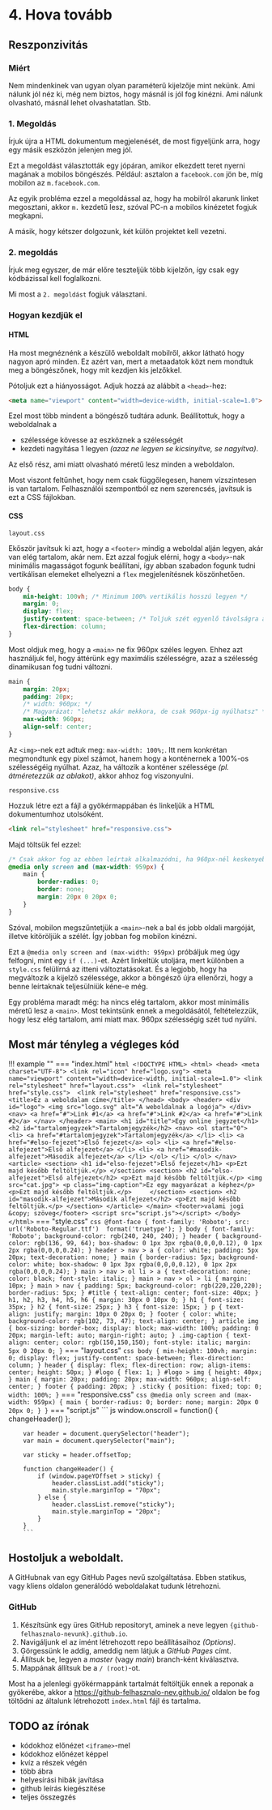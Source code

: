 # 4. Hova tovább

## Reszponzivitás

### Miért

Nem mindenkinek van ugyan olyan paraméterű kijelzője mint nekünk. Ami nálunk jól néz ki, még nem biztos, hogy másnál is jól fog kinézni. Ami nálunk olvasható, másnál lehet olvashatatlan. Stb.

### 1. Megoldás

Írjuk újra a HTML dokumentum megjelenését, de most figyeljünk arra, hogy egy másik eszközön jelenjen meg jól.

Ezt a megoldást választották egy jópáran, amikor elkezdett teret nyerni magának a mobilos böngészés. Például: asztalon a `facebook.com` jön be, míg mobilon az `m.facebook.com`.

Az egyik probléma ezzel a megoldással az, hogy ha mobilról akarunk linket megosztani, akkor `m.` kezdetű lesz, szóval PC-n a mobilos kinézetet fogjuk megkapni.

A másik, hogy kétszer dolgozunk, két külön projektet kell vezetni.

### 2. megoldás

Írjuk meg egyszer, de már előre teszteljük több kijelzőn, így csak egy kódbázissal kell foglalkozni.

Mi most a `2. megoldást` fogjuk választani.

### Hogyan kezdjük el

#### HTML

Ha most megnéznénk a készülő weboldalt mobilről, akkor látható hogy nagyon apró minden. Ez azért van, mert a metaadatok közt nem mondtuk meg a böngészőnek, hogy mit kezdjen kis jelzőkkel.

Pótoljuk ezt a hiányosságot. Adjuk hozzá az alábbit a `<head>`-hez:

``` html
<meta name="viewport" content="width=device-width, initial-scale=1.0">
```

Ezel most több mindent a böngésző tudtára adunk. Beállítottuk, hogy a weboldalnak a

- szélessége kövesse az eszköznek a szélességét
- kezdeti nagyítása 1 legyen *(azaz ne legyen se kicsinyítve, se nagyítva)*.

Az első rész, ami miatt olvasható méretű lesz minden a weboldalon.

Most viszont feltűnhet, hogy nem csak függőlegesen, hanem vízszintesen is van tartalom. Felhasználói szempontból ez nem szerencsés, javítsuk is ezt a CSS fájlokban.

#### CSS

`layout.css`

Ekőször javítsuk ki azt, hogy a `<footer>` mindig a weboldal alján legyen, akár van elég tartalom, akár nem. Ezt azzal fogjuk elérni, hogy a `<body>`-nak minimális magasságot fogunk beállítani, így abban szabadon fogunk tudni vertikálisan elemeket elhelyezni a `flex` megjelenítésnek köszönhetően.

``` css
body {
    min-height: 100vh; /* Minimum 100% vertikális hosszú legyen */
    margin: 0;
    display: flex;
    justify-content: space-between; /* Toljuk szét egyenlő távolságra a 3 elemet */
    flex-direction: column;
}
```

Most oldjuk meg, hogy a `<main>` ne fix 960px széles legyen. Ehhez azt használjuk fel, hogy áttérünk egy maximális szélességre, azaz a szélesség dinamikusan fog tudni változni.

``` css
main {
    margin: 20px;
    padding: 20px;
    /* width: 960px; */
    /* Magyarázat: "lehetsz akár mekkora, de csak 960px-ig nyúlhatsz" */
    max-width: 960px;
    align-self: center;
}
```

Az `<img>`-nek ezt adtuk meg: `max-width: 100%;`. Itt nem konkrétan megmondtunk egy pixel számot, hanem hogy a konténernek a 100%-os szélességéig nyúlhat. Azaz, ha változik a konténer szélessége *(pl. átméretezzük az ablakot)*, akkor ahhoz fog viszonyulni.



`responsive.css`

Hozzuk létre ezt a fájl a gyökérmappában és linkeljük a HTML dokumentumhoz utolsóként.

``` html
<link rel="stylesheet" href="responsive.css">
```

Majd töltsük fel ezzel:

``` css
/* Csak akkor fog az ebben leírtak alkalmazódni, ha 960px-nél keskenyebb a kijelző */
@media only screen and (max-width: 959px) {
    main {
        border-radius: 0;
        border: none;
        margin: 20px 0 20px 0;
    }
}
```

Szóval, mobilon megszűntetjük a `<main>`-nek a bal és jobb oldali margóját, illetve kitöröljük a szélét. Így jobban fog mobilon kinézni.

Ezt a `@media only screen and (max-width: 959px)` próbáljuk meg úgy felfogni, mint egy `if (...)`-et. Azért linkeltük utoljára, mert különben a `style.css` felülírná az itteni változtatásokat. És a legjobb, hogy ha megváltozik a kijelző szélessége, akkor a böngésző újra ellenőrzi, hogy a benne leírtaknak teljesülniük kéne-e még.

Egy probléma maradt még: ha nincs elég tartalom, akkor most minimális méretű lesz a `<main>`. Most tekintsünk ennek a megoldásától, feltételezzük, hogy lesz elég tartalom, ami miatt max. 960px szélességig szét tud nyúlni.

## Most már tényleg a végleges kód

!!! example ""
    === "index.html"
        ``` html
        <!DOCTYPE HTML>
        <html>
            <head>
                <meta charset="UTF-8">
                <link rel="icon" href="logo.svg">
                <meta name="viewport" content="width=device-width, initial-scale=1.0">
                <link rel="stylesheet" href="layout.css"> 
                <link rel="stylesheet" href="style.css"> 
                <link rel="stylesheet" href="responsive.css">
                <title>Ez a weboldalam címe</title>
            </head>
            <body>
                <header>
                    <div id="logo">
                        <img src="logo.svg" alt="A weboldalnak a logója">
                    </div>
                    <nav>
                        <a href="#">Link #1</a>
                        <a href="#">Link #2</a>
                        <a href="#">Link #2</a>
                    </nav>
                </header>
                <main>
                    <h1 id="title">Egy online jegyzet</h1>
                    <h2 id="tartalomjegyzek">Tartalomjegyzék</h2>
                    <nav>
                        <ol start="0">
                            <li>
                                <a href="#tartalomjegyzek">Tartalomjegyzék</a>
                            </li>
                            <li>
                                <a href="#elso-fejezet">Első fejezet</a>
                                <ol>
                                    <li>
                                        <a href="#elso-alfejezet">Első alfejezet</a>
                                    </li>
                                    <li>
                                        <a href="#masodik-alfejezet">Második alfejezet</a>
                                    </li>
                                </ol>
                            </li>
                        </ol>
                    </nav>
                    <article>
                        <section>
                            <h1 id="elso-fejezet">Első fejezet</h1>
                            <p>Ezt majd később feltöltjük.</p>
                        </section>
                        <section>
                            <h2 id="elso-alfejezet">Első alfejezet</h2>
                            <p>Ezt majd később feltöltjük.</p>
                            <img src="cat.jpg">
                            <p class="img-caption">Ez egy magyarázat a képhez</p>
                            <p>Ezt majd később feltöltjük.</p>    
                        </section>
                        <section>
                            <h2 id="masodik-alfejezet">Második alfejezet</h2>
                            <p>Ezt majd később feltöltjük.</p>
                        </section>
                    </article>
                </main>
                <footer>valami jogi &copy; szöveg</footer>
                <script src="script.js"></script>
            </body>
        </html>
        ```
    === "style.css"
        ``` css
        @font-face {
            font-family: 'Roboto';
            src: url('Roboto-Regular.ttf')  format('truetype');
        }
        body {
            font-family: 'Roboto';
            background-color: rgb(240, 240, 240);
        }
        header {
            background-color: rgb(136, 99, 64);
            box-shadow: 0 1px 3px rgba(0,0,0,0.12), 0 1px 2px rgba(0,0,0,0.24);
        }
        header > nav > a {
            color: white;
            padding: 5px 20px;
            text-decoration: none;
        }
        main {
            border-radius: 5px;
            background-color: white;
            box-shadow: 0 1px 3px rgba(0,0,0,0.12), 0 1px 2px rgba(0,0,0,0.24);
        }
        main > nav > ol li > a {
            text-decoration: none;
            color: black;
            font-style: italic;
        }
        main > nav > ol > li {
            margin: 10px;
        }
        main > nav {
            padding: 5px;
            background-color: rgb(220,220,220);
            border-radius: 5px;
        }
        #title {
            text-align: center;
            font-size: 40px;
        }
        h1, h2, h3, h4, h5, h6 {
            margin: 30px 0 10px 0;
        }
        h1 {
            font-size: 35px;
        }
        h2 {
            font-size: 25px;
        }
        h3 {
            font-size: 15px;
        }
        p {
            text-align: justify;
            margin: 10px 0 20px 0;
        }
        footer {
            color: white;
            background-color: rgb(102, 73, 47);
            text-align: center;
        }
        article img {
            box-sizing: border-box;
            display: block;
            max-width: 100%;
            padding: 0 20px;
            margin-left: auto;
            margin-right: auto;
        }
        .img-caption {
            text-align: center;
            color: rgb(150,150,150);
            font-style: italic;
            margin: 5px 0 20px 0;
        }
        ```
    === "layout.css"
        ``` css
        body {
            min-height: 100vh;
            margin: 0;
            display: flex;
            justify-content: space-between;
            flex-direction: column;
        }
        header {
            display: flex;
            flex-direction: row;
            align-items: center;
            height: 50px;
        }
        #logo {
            flex: 1;
        }
        #logo > img {
            height: 40px;
        }
        main {
            margin: 20px;
            padding: 20px;
            max-width: 960px;
            align-self: center;
        }
        footer {
            padding: 20px;
        }
        .sticky {
            position: fixed;
            top: 0;
            width: 100%;
        }
        ```
    === "responsive.css"
        ``` css
        @media only screen and (max-width: 959px) {
            main {
                border-radius: 0;
                border: none;
                margin: 20px 0 20px 0;
            }
        }
        ```
    === "script.js"
        ``` js
        window.onscroll = function() { changeHeader() };

        var header = document.querySelector("header");
        var main = document.querySelector("main");

        var sticky = header.offsetTop;

        function changeHeader() {
            if (window.pageYOffset > sticky) {
                header.classList.add("sticky");
                main.style.marginTop = "70px";
            } else {
                header.classList.remove("sticky");
                main.style.marginTop = "20px";
            }
        }
        ```

## Hostoljuk a weboldalt.

A GitHubnak van egy GitHub Pages nevű szolgáltatása. Ebben statikus, vagy kliens oldalon generálódó weboldalakat tudunk létrehozni.

### GitHub

1. Készítsünk egy üres GitHub repositoryt, aminek a neve legyen `{github-felhasznalo-nevunk}.github.io`.
2. Navigáljunk el az imént létrehozott repo beállításaihoz *(Options)*.
3. Görgessünk le addig, ameddig nem látjuk a *GitHub Pages* címt.
4. Állítsuk be, legyen a *master* (vagy *main*) branch-ként kiválasztva.
5. Mappának állítsuk be a `/ (root)`-ot.

Most ha a jelenlegi gyökérmappánk tartalmát feltöltjük ennek a reponak a gyökerébe, akkor a https://github-felhasznalo-nev.github.io/ oldalon be fog töltődni az általunk létrehozott `index.html` fájl és tartalma.

## TODO az írónak

- kódokhoz előnézet `<iframe>`-mel
- kódokhoz előnézet képpel
- kvíz a részek végén
- több ábra
- helyesírási hibák javítása
- github leírás kiegészítése
- teljes összegzés